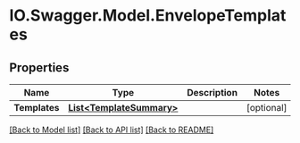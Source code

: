 # IO.Swagger.Model.EnvelopeTemplates
## Properties

Name | Type | Description | Notes
------------ | ------------- | ------------- | -------------
**Templates** | [**List&lt;TemplateSummary&gt;**](TemplateSummary.md) |  | [optional] 

[[Back to Model list]](../README.md#documentation-for-models) [[Back to API list]](../README.md#documentation-for-api-endpoints) [[Back to README]](../README.md)

